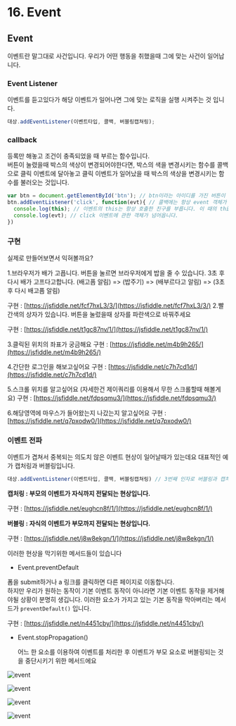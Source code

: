 # 16. Event

## Event

이벤트란 말그대로 사건입니다. 우리가 어떤 행동을 취했을때 그에 맞는 사건이 일어납니다.

### Event Listener

이벤트를 듣고있다가 해당 이벤트가 일어나면 그에 맞는 로직을 실행 시켜주는 것 입니다.

```javascript
대상.addEventListener(이벤트타입, 콜백, 버블링캡쳐링);
```

### callback

등록만 해놓고 조건이 충족되었을 때 부르는 함수입니다.  
버튼이 눌렸을때 박스의 색상이 변경되어야한다면, 박스의 색을 변경시키는 함수를 콜백으로 클릭 이벤트에 달아놓고 클릭 이벤트가 일어났을 때 박스의 색상을 변경시키는 함수를 불러오는 것입니다.

```javascript
var btn = document.getElementById('btn'); // btn이라는 아이디를 가진 버튼이 있다고 가정 
btn.addEventListener('click', function(evt){ // 콜백에는 항상 event 객체가 넘어옵니다.
  console.log(this); // 이벤트의 this는 항상 호출한 친구를 부릅니다. 이 때의 this = btn 입니다.
  console.log(evt); // click 이벤트에 관한 객체가 넘어옵니다.
})
```

### 구현

실제로 만들어보면서 익혀볼까요?

1.브라우저가 배가 고픕니다. 버튼을 눌르면 브라우저에게 밥을 줄 수 있습니다. 3초 후 다시 배가 고프다고합니다. \(배고픔 알림\) =&gt; \(밥주기\) =&gt; \(배부르다고 알림\) =&gt; \(3초후 다시 배고픔 알림\)

구현 : [https://jsfiddle.net/fcf7hxL3/3/](https://jsfiddle.net/fcf7hxL3/3/) 2.빨간색의 상자가 있습니다. 버튼을 눌렀을때 상자를 파란색으로 바꿔주세요

구현 : [https://jsfiddle.net/t1gc87nv/1/](https://jsfiddle.net/t1gc87nv/1/)

3.클릭된 위치의 좌표가 궁금해요 구현 : [https://jsfiddle.net/m4b9h265/](https://jsfiddle.net/m4b9h265/)

4.간단한 로그인을 해보고싶어요 구현 : [https://jsfiddle.net/c7h7cd1d/](https://jsfiddle.net/c7h7cd1d/)

5.스크롤 위치를 알고싶어요 \(자세한건 제이쿼리를 이용해서 무한 스크롤할때 해볼게요\) 구현 : [https://jsfiddle.net/fdpsqmu3/](https://jsfiddle.net/fdpsqmu3/)

6.해당영역에 마우스가 들어왔는지 나갔는지 알고싶어요 구현 : [https://jsfiddle.net/q7pxodw0/](https://jsfiddle.net/q7pxodw0/)

### 이벤트 전파

이벤트가 겹쳐서 중복되는 의도치 않은 이벤트 현상이 일어날때가 있는데요 대표적인 예가 캡처링과 버블링입니다.

```javascript
대상.addEventListener(이벤트타입, 콜백, 버블링캡쳐링) // 3번째 인자로 버블링과 캡처링을 조절할 수 있습니다.
```

**캡처링 : 부모의 이벤트가 자식까지 전달되는 현상입니다.**

구현 : [https://jsfiddle.net/eughcn8f/1/](https://jsfiddle.net/eughcn8f/1/)

**버블링 : 자식의 이벤트가 부모까지 전달되는 현상입니다.**

구현 : [https://jsfiddle.net/j8w8ekgn/1/](https://jsfiddle.net/j8w8ekgn/1/)

이러한 현상을 막기위한 메서드들이 있습니다

* Event.preventDefault

폼을 submit하거나 a 링크를 클릭하면 다른 페이지로 이동합니다.  
하지만 우리가 원하는 동작이 기본 이벤트 동작이 아니라면 기본 이벤트 동작을 제거해야될 상황이 분명히 생깁니다. 이러한 요소가 가지고 있는 기본 동작을 막아버리는 메서드가 `preventDefault()` 입니다.

구현 : [https://jsfiddle.net/n4451cby/](https://jsfiddle.net/n4451cby/)

* Event.stopPropagation\(\)  

  어느 한 요소를 이용하여 이벤트를 처리한 후 이벤트가 부모 요소로 버블링되는 것을 중단시키기 위한 메서드에요

![event](https://github.com/appear/FromJSTovue/raw/master/public/event.PNG)

![event](https://github.com/appear/FromJSTovue/raw/master/public/event2.PNG)

![event](https://github.com/appear/FromJSTovue/raw/master/public/event3.PNG)

![event](https://github.com/appear/FromJSTovue/raw/master/public/event4.PNG)

